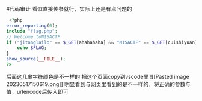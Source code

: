 #代码审计 
看似直接传参就行，实际上还是有点问题的
```php
 <?php
error_reporting(0);
include "flag.php";
// ‮⁦NISACTF⁩⁦Welcome to
if ("jitanglailo" == $_GET[ahahahaha] &‮⁦+!!⁩⁦& "‮⁦ Flag!⁩⁦N1SACTF" == $_GET[‮⁦Ugeiwo⁩⁦cuishiyuan]) { //tnnd! weishenme b
    echo $FLAG;
}
show_source(__FILE__);
?> 
```

后面这几串字符颜色是不一样的
把这个页面copy到vscode里
![[Pasted image 20230517150619.png]]
明显看到与网页里看到的是不一样的，将正确的参数与值，urlencode后传入即可